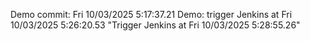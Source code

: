 Demo commit: Fri 10/03/2025  5:17:37.21 
Demo: trigger Jenkins at Fri 10/03/2025  5:26:20.53
"Trigger Jenkins at Fri 10/03/2025  5:28:55.26"  
